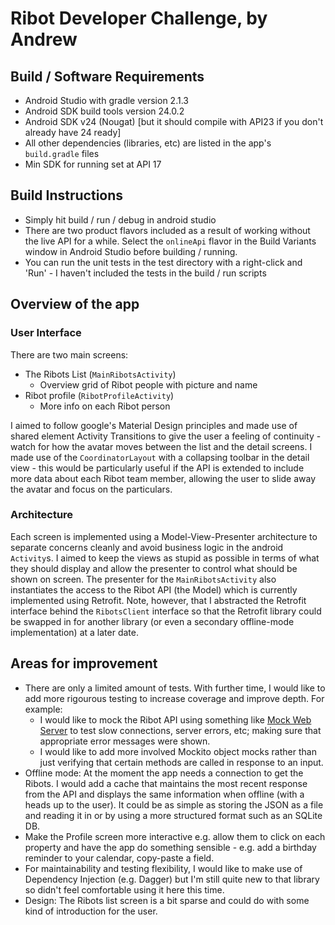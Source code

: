 # Ribot Developer Challenge, by Andrew

## Build / Software Requirements

* Android Studio with gradle version 2.1.3
* Android SDK build tools version 24.0.2
* Android SDK v24 (Nougat) [but it should compile with API23 if you don't already have 24 ready]
* All other dependencies (libraries, etc) are listed in the app's `build.gradle` files
* Min SDK for running set at API 17

## Build Instructions

* Simply hit build / run / debug in android studio
* There are two product flavors included as a result of working without the live API for a while. Select the `onlineApi` flavor in the Build Variants window in Android Studio before building / running.
* You can run the unit tests in the test directory with a right-click and 'Run' - I haven't included the tests in the build / run scripts

## Overview of the app

### User Interface

There are two main screens:

* The Ribots List (`MainRibotsActivity`)
  * Overview grid of Ribot people with picture and name
* Ribot profile (`RibotProfileActivity`)
  * More info on each Ribot person

I aimed to follow google's Material Design principles and made use of shared element Activity Transitions to give the user a feeling of continuity - watch for how the avatar moves between the list and the detail screens. I made use of the `CoordinatorLayout` with a collapsing toolbar in the detail view - this would be particularly useful if the API is extended to include more data about each Ribot team member, allowing the user to slide away the avatar and focus on the particulars.

### Architecture

Each screen is implemented using a Model-View-Presenter architecture to separate concerns cleanly and avoid business logic in the android `Activity`s. I aimed to keep the views as stupid as possible in terms of what they should display and allow the presenter to control what should be shown on screen. The presenter for the `MainRibotsActivity` also instantiates the access to the Ribot API (the Model) which is currently implemented using Retrofit. Note, however, that I abstracted the Retrofit interface behind the `RibotsClient` interface so that the Retrofit library could be swapped in for another library (or even a secondary offline-mode implementation) at a later date.

## Areas for improvement

* There are only a limited amount of tests. With further time, I would like to add more rigourous testing to increase coverage and improve depth. For example:
  * I would like to mock the Ribot API using something like [Mock Web Server](https://github.com/square/okhttp/tree/master/mockwebserver) to test slow connections, server errors, etc; making sure that appropriate error messages were shown.
  * I would like to add more involved Mockito object mocks rather than just verifying that certain methods are called in response to an input.
* Offline mode: At the moment the app needs a connection to get the Ribots. I would add a cache that maintains the most recent response from the API and displays the same information when offline (with a heads up to the user). It could be as simple as storing the JSON as a file and reading it in or by using a more structured format such as an SQLite DB.
* Make the Profile screen more interactive e.g. allow them to click on each property and have the app do something sensible - e.g. add a birthday reminder to your calendar, copy-paste a field.
* For maintainability and testing flexibility, I would like to make use of Dependency Injection (e.g. Dagger) but I'm still quite new to that library so didn't feel comfortable using it here this time.
* Design: The Ribots list screen is a bit sparse and could do with some kind of introduction for the user.

